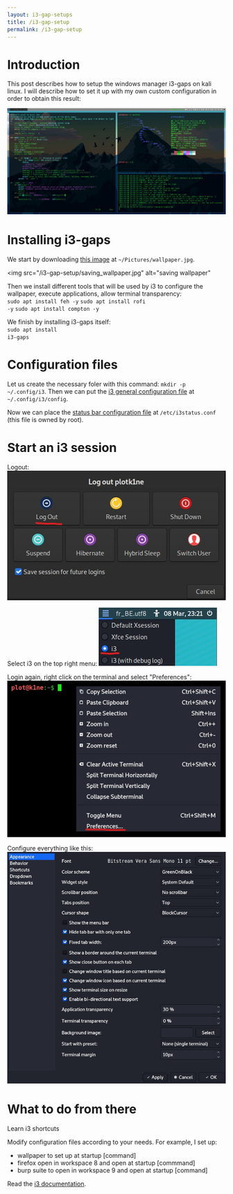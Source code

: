 ```yaml
---
layout: i3-gap-setups
title: /i3-gap-setup
permalink: /i3-gap-setup
---
```


<h1>Introduction</h1>

<p>This post describes how to setup the windows manager i3-gaps on kali linux. I will describe how to set it up with my own custom configuration in order to obtain this result:

<img src="/i3-gap-setup/result.jpg" alt="configuration result" width="1200" height="auto"></p>

<h1>Installing i3-gaps</h1>

<p>We start by downloading <a href="https://raw.githubusercontent.com/Plotkine/kali-config/main/wallpaper.jpg" target="_blank" rel="noopener noreferrer">this image</a> at <code>~/Pictures/wallpaper.jpg</code>.

<img src="/i3-gap-setup/saving_wallpaper.jpg" alt="saving wallpaper"</p>

Then we install different tools that will be used by i3 to configure the wallpaper, execute applications, allow terminal transparency:
<br><code>sudo apt install feh -y</code>
<code>sudo apt install rofi -y</code>
<code>sudo apt install compton -y</code>

We finish by installing i3-gaps itself:
<br><code>sudo apt install i3-gaps</code></p>

<h1>Configuration files</h1>

<p>Let us create the necessary foler with this command: <code>mkdir -p ~/.config/i3</code>. Then we can put the <a href="https://github.com/Plotkine/kali-config/blob/main/i3_config" target="_blank" rel="noopener noreferrer">i3 general configuration file</a> at <code>~/.config/i3/config</code>.</p>

<p>Now we can place the <a href="https://github.com/Plotkine/kali-config/blob/main/i3_i3status.conf" target="_blank" rel="noopener noreferrer">status bar configuration file</a> at <code>/etc/i3status.conf</code> (this file is owned by root).</p>

<h1>Start an i3 session</h1>

<p>Logout:
<img src="/i3-gap-setup/logout.jpg" alt="logout">

Select i3 on the top right menu:
<img src="/i3-gap-setup/select_i3.jpg" alt="select i3">

Login again, right click on the terminal and select "Preferences":
<img src="/i3-gap-setup/preferences.jpg" alt="select preferences">

Configure everything like this:
<img src="/i3-gap-setup/settings.jpg" alt="configure preferences"></p>

<h1>What to do from there</h1>

<p>Learn i3 shortcuts

Modify configuration files according to your needs. For example, I set up:
- wallpaper to set up at startup
[command]
- firefox open in workspace 8 and open at startup
[commmand]
- burp suite to open in workspace 9 and open at startup
[command]

Read the <a href="https://i3wm.org/docs/userguide.html" target="_blank" rel="noopener noreferrer">i3 documentation</a>.</p>
